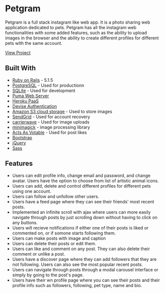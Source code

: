 # Petgram

Petgram is a full stack instagram like web app. It is a photo sharing web application dedicated to pets. Petgram has all the instagram web functionalities with some added features, such as the ability to upload images in the browser and the ability to create different profiles for different pets with the same account.

[View Project](https://glacial-basin-59424.herokuapp.com/) 


## Built With

* [Ruby on Rails](http://rubyonrails.org/) - 5.1.5
* [PostgreSQL](https://www.postgresql.org/) - Used for productionn
* [SQLite](https://www.sqlite.org/index.html) - Used for development
* [Puma Web Server](https://github.com/puma/puma) 
* [Heroku PaaS](https://www.heroku.com/)
* [Devise Authentication](https://github.com/plataformatec/devise)
* [Amazon S3 cloud storage](https://aws.amazon.com/s3/) - Used to store images
* [SendGrid](https://sendgrid.com/) - Used for account recovery
* [carrierwave](https://github.com/carrierwaveuploader/carrierwave) - Used for image uploads
* [minimagick](https://github.com/minimagick/minimagick) - image processing library
* [Acts As Votable](https://github.com/ryanto/acts_as_votable) - Used for post likes
* [Bootstrap](http://getbootstrap.com/docs/3.3/)
* [jQuery](https://jquery.com/)
* [Sass](https://sass-lang.com/)

## Features

* Users can edit profile info, change email and password, and change avatar. Users have the option to choose from list of artistic animal icons.
* Users can add, delete and control different profiles for different pets using one account.
* Users can follow and unfollow other users.
* Users have a feed page where they can see their friends' most recent posts. 
* Implemented an infinite scroll with ajax where users can more easily navigate through posts by just scrolling down without having to click on any buttons.
* Users will recieve notifications if either one of their posts is liked or commented on, or if somone starts following them.
* Users can make posts with image and caption
* Users can delete their posts or edit them.
* Users can like and comment on any post. They can also delete their comment or unlike a post.
* Users have a discover page where they can add followers that they are not following. Users can also see the most popular recent posts. 
* Users can navigate through posts through a modal carousel interface or simply by going to the post's page.
* Users have their wn profile page where you can see their posts and their profile info such as followers, following, pet type, name and bio.

